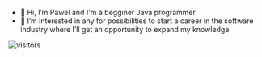 - 👋 Hi, I’m Pawel and I'm a begginer Java programmer.
- 👀 I’m interested in any for possibilities to start a career in the software industry where I’ll get an opportunity to expand my knowledge

<img src="https://camo.githubusercontent.com/9878cbd347fbdff77137f980e8103d7447a1f8570eb386029463b8281d967fa6/68747470733a2f2f76697369746f722d62616467652e676c697463682e6d652f62616467653f706167655f69643d737a7079746d612e737a7079746d61" alt="visitors" data-canonical-src="https://visitor-badge.glitch.me/badge?page_id=szpytma.szpytma" style="max-width: 100%;">
